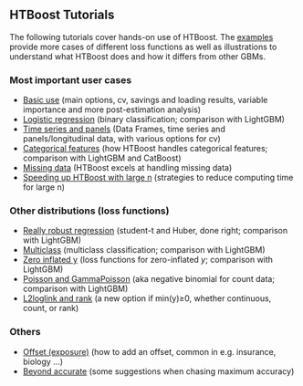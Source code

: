 ## HTBoost Tutorials

The following tutorials cover hands-on use of HTBoost.
The [examples](../../examples/examples.md) provide more cases of different loss functions as well as illustrations to understand what HTBoost does and how it differs from other GBMs.

### Most important user cases 

  * [Basic use](./tutorials/Basic%20use.md) (main options, cv, savings and loading results, variable importance and more post-estimation analysis)
  * [Logistic regression](tutorials/Logistic.md) (binary classification; comparison with LightGBM)
  * [Time series and panels](tutorials/Time%20series%20and%20panels.md) (Data Frames, time series and panels/longitudinal data, with various options for cv)
  * [Categorical features](tutorials/Categoricals.md) (how HTBoost handles categorical features; comparison with LightGBM and CatBoost)
  * [Missing data](tutorials/Missing.md) (HTBoost excels at handling missing data)
  * [Speeding up HTBoost with large n](tutorials/Faster%20large%20n.md) (strategies to reduce computing time for large n)


### Other distributions (loss functions)

  * [Really robust regression](tutorials/t.md) (student-t and Huber, done right; comparison with LightGBM)
  * [Multiclass](tutorials/Multiclass.md) (multiclass classification; comparison with LightGBM)
  * [Zero inflated y](tutorials/Zero%20inflated%20y.md) (loss functions for zero-inflated *y*; comparison with LightGBM)
  * [Poisson and GammaPoisson](tutorials/GammaPoisson.md) (aka negative binomial for count data; comparison with LightGBM)  
  * [L2loglink and rank](tutorials/L2loglink%20and%20rank.md) (a new option if min(y)≥0, whether continuous, count, or rank)

### Others

  * [Offset (exposure)](tutorials/Offset.jl) (how to add an offset, common in e.g. insurance, biology ...)
  * [Beyond accurate](tutorials/Beyond%20accurate.md) (some suggestions when chasing maximum accuracy)
  

